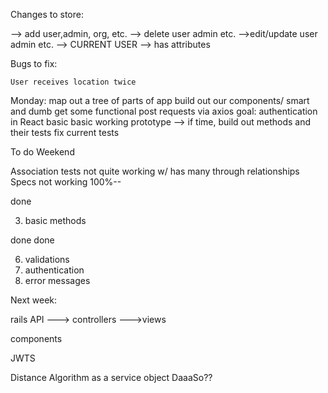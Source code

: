 Changes to store:

--> add user,admin, org, etc.
--> delete user admin etc.
-->edit/update user admin etc.
--> CURRENT USER --> has attributes

Bugs to fix:

	User receives location twice

Monday:
  map out a tree of parts of  app
  build out our components/ smart and dumb
  get some functional post requests via axios
  goal: authentication in React
  basic basic working prototype
  --> if time, build out methods and their tests
    fix current tests




To do Weekend

Association tests not quite working w/ has many through relationships
Specs not working 100%--

<!-- 1. make sure models all work --- done -->
<!-- 2. all relationships functional --> done
3. basic methods
<!-- 4. make seed data --> done
<!-- 5. fuck wit sum tests? --> done
6. validations
7. authentication
8. error messages


Next week:

rails API
    ---> controllers
    --->views

components



JWTS

Distance Algorithm as a service object DaaaSo??
